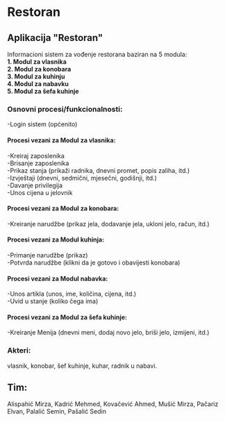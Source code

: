 # Restoran
## Aplikacija "Restoran"<br /> 
Informacioni sistem za vođenje restorana baziran na 5 modula:<br />
         **1. Modul za vlasnika<br />
          2. Modul za konobara<br />
          3. Modul za kuhinju<br />
          4. Modul za nabavku<br />
          5. Modul za šefa kuhinje<br />**
### Osnovni procesi/funkcionalnosti:
-Login sistem (općenito)
#### Procesi vezani za Modul za vlasnika:
-Kreiraj zaposlenika<br />
-Brisanje zaposlenika<br />
-Prikaz stanja (prikaži radnika, dnevni promet, popis zaliha, itd.)<br />
-Izvještaji (dnevni, sedmični, mjesečni, godišnji, itd.)<br />
-Davanje privilegija<br />
-Unos cijena u jelovnik<br />
#### Procesi vezani za Modul za konobara:
-Kreiranje narudžbe (prikaz jela, dodavanje jela, ukloni jelo, račun, itd.)
#### Procesi vezani za Modul kuhinja:
-Primanje narudžbe (prikaz)<br />
-Potvrda narudžbe (klikni da je gotovo i obavijesti konobara)
#### Procesi vezani za Modul nabavka:
-Unos artikla (unos, ime, količina, cijena, itd.)<br />
-Uvid u stanje (koliko čega ima)
#### Procesi vezani za Modul za šefa kuhinje:
-Kreiranje Menija (dnevni meni, dodaj novo jelo, briši jelo, izmijeni, itd.)<br />
### Akteri: 
vlasnik, konobar, šef kuhinje, kuhar, radnik u nabavi.<br />

## Tim: 
Alispahić Mirza, Kadrić Mehmed, Kovačević Ahmed, Mušić Mirza, Pačariz Elvan, Palalić Semin, Pašalić Sedin
